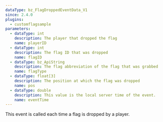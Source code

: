```yaml
---
dataType: bz_FlagDroppedEventData_V1
since: 2.4.0
plugins:
  - customflagsample
parameters:
  - dataType: int
    description: The player that dropped the flag
    name: playerID
  - dataType: int
    description: The flag ID that was dropped
    name: flagID
  - dataType: bz_ApiString
    description: The flag abbreviation of the flag that was grabbed
    name: flagType
  - dataType: float[3]
    description: The position at which the flag was dropped
    name: pos
  - dataType: double
    description: This value is the local server time of the event.
    name: eventTime
---
```


This event is called each time a flag is dropped by a player.
